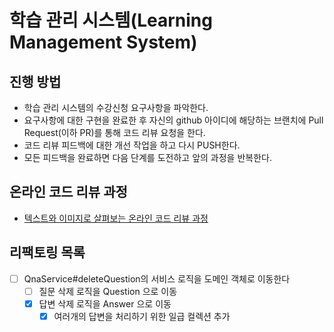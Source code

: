 # 학습 관리 시스템(Learning Management System)
## 진행 방법
* 학습 관리 시스템의 수강신청 요구사항을 파악한다.
* 요구사항에 대한 구현을 완료한 후 자신의 github 아이디에 해당하는 브랜치에 Pull Request(이하 PR)를 통해 코드 리뷰 요청을 한다.
* 코드 리뷰 피드백에 대한 개선 작업을 하고 다시 PUSH한다.
* 모든 피드백을 완료하면 다음 단계를 도전하고 앞의 과정을 반복한다.

## 온라인 코드 리뷰 과정
* [텍스트와 이미지로 살펴보는 온라인 코드 리뷰 과정](https://github.com/next-step/nextstep-docs/tree/master/codereview)

## 리팩토링 목록
- [ ] QnaService#deleteQuestion의 서비스 로직을 도메인 객체로 이동한다
  - [ ] 질문 삭제 로직을 Question 으로 이동
  - [x] 답변 삭제 로직을 Answer 으로 이동
    - [x] 여러개의 답변을 처리하기 위한 일급 컬렉션 추가
